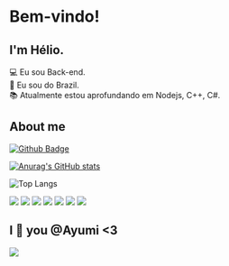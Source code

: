 # Bem-vindo!

## I'm Hélio.

:computer: Eu sou Back-end. <br/> 
:house_with_garden: Eu sou do Brazil. <br/>
:books: Atualmente estou aprofundando em Nodejs, C++, C#. <br/>


## About me

[![Github Badge](https://img.shields.io/badge/-Github-000?style=flat-square&logo=Github&logoColor=white&link=LINK_GIT)](https://github.com/HelioAugustoOliveira)
<br/>

[![Anurag's GitHub stats](https://github-readme-stats.vercel.app/api?username=HelioAugustoOliveira)](https://github.com/anuraghazra/github-readme-stats) 

![Top Langs](https://github-readme-stats.vercel.app/api/top-langs/?username=HelioAugustoOliveira&exclude_repo=github-readme-stats,anuraghazra.github.io)

<img src="https://img.shields.io/badge/%20São%20Paulo-000000?style=for-the-badge&logo=42&logoColor=white"> <img src="https://img.shields.io/badge/JavaScript-323330?style=for-the-badge&logo=javascript&logoColor=F7DF1E"> <img src="https://img.shields.io/badge/HTML5-E34F26?style=for-the-badge&logo=html5&logoColor=white"> <img src="https://img.shields.io/badge/CSS3-1572B6?style=for-the-badge&logo=css3&logoColor=white"> <img src="https://img.shields.io/badge/Ubuntu-E95420?style=for-the-badge&logo=ubuntu&logoColor=white"> <img src="https://img.shields.io/badge/Windows_11-0078d4?style=for-the-badge&logo=windows-11&logoColor=white"> <img
src="https://img.shields.io/badge/GIT-E44C30?style=for-the-badge&logo=git&logoColor=white">





## I :sparkling_heart: you @Ayumi <3
<img src="https://tenor.com/pt-BR/view/anime-love-cuddle-cute-couple-gif-14518537.gif">




